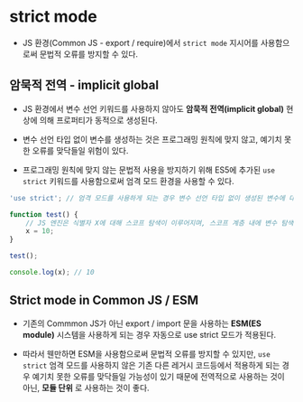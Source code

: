 # strict mode

- JS 환경(Common JS - export / require)에서 `strict mode` 지시어를 사용함으로써 문법적 오류를 방지할 수 있다.

## 암묵적 전역 - implicit global

- JS 환경에서 변수 선언 키워드를 사용하지 않아도 **암묵적 전역(implicit global)** 현상에 의해 프로퍼티가 동적으로 생성된다.

- 변수 선언 타입 없이 변수를 생성하는 것은 프로그래밍 원칙에 맞지 않고, 예기치 못한 오류를 맞닥들일 위험이 있다.

- 프로그래밍 원칙에 맞지 않는 문법적 사용을 방지하기 위해 ES5에 추가된 `use strict` 키워드를 사용함으로써 엄격 모드 환경을 사용할 수 있다.

```js
'use strict'; // 엄격 모드를 사용하게 되는 경우 변수 선언 타입 없이 생성된 변수에 대한 참조 에러(reference error)를 발생시킨다.

function test() {
	// JS 엔진은 식별자 X에 대해 스코프 탐색이 이루어지며, 스코프 계층 내에 변수 탐색을 실패하는 경우 암묵적으로 전역 스코프에 변수 x를 생성한다.
	x = 10;
}

test();

console.log(x); // 10
```

## Strict mode in Common JS / ESM

- 기존의 Commmon JS가 아닌 export / import 문을 사용하는 **ESM(ES module)** 시스템을 사용하게 되는 경우 자동으로 use strict 모드가 적용된다.

- 따라서 웬만하면 ESM을 사용함으로써 문법적 오류를 방지할 수 있지만, `use strict` 엄격 모드를 사용하지 않은 기존 다른 레거시 코드등에서 적용하게 되는 경우 예기치 못한 오류를 맞닥들일 가능성이 있기 때문에 전역적으로 사용하는 것이 아닌, **모듈 단위** 로 사용하는 것이 좋다.
